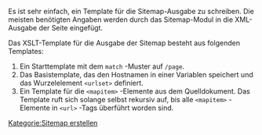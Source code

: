 
Es ist sehr einfach, ein Template für die Sitemap-Ausgabe zu schreiben. Die meisten benötigten Angaben werden durch das Sitemap-Modul in die XML-Ausgabe der Seite eingefügt.

Das XSLT-Template für die Ausgabe der Sitemap besteht aus folgenden Templates:

1.  Ein Starttemplate mit dem `match` -Muster auf `/page`.
2.  Das Basistemplate, das den Hostnamen in einer Variablen speichert und das Wurzelelement `<urlset>` definiert.
3.  Ein Template für die `<mapitem>` -Elemente aus dem Quelldokument. Das Template ruft sich solange selbst rekursiv auf, bis alle `<mapitem>` -Elemente in `<url>` -Tags überführt worden sind.

[Kategorie:Sitemap erstellen](export_de/Kategorie:Sitemap_erstellen.md)